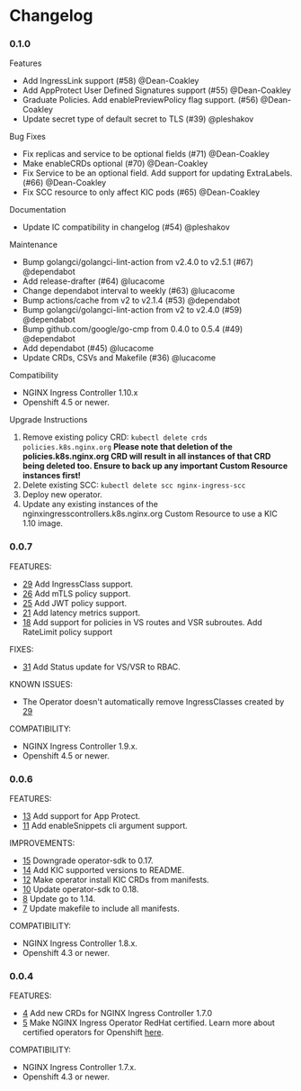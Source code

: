 # Changelog

### 0.1.0

Features

* Add IngressLink support (#58) @Dean-Coakley
* Add AppProtect User Defined Signatures support (#55) @Dean-Coakley
* Graduate Policies. Add enablePreviewPolicy flag support. (#56) @Dean-Coakley
* Update secret type of default secret to TLS (#39) @pleshakov

Bug Fixes

* Fix replicas and service to be optional fields (#71) @Dean-Coakley
* Make enableCRDs optional (#70) @Dean-Coakley
* Fix Service to be an optional field. Add support for updating ExtraLabels. (#66) @Dean-Coakley
* Fix SCC resource to only affect KIC pods (#65) @Dean-Coakley

Documentation

* Update IC compatibility in changelog (#54) @pleshakov

Maintenance

* Bump golangci/golangci-lint-action from v2.4.0 to v2.5.1 (#67) @dependabot
* Add release-drafter (#64) @lucacome
* Change dependabot interval to weekly (#63) @lucacome
* Bump actions/cache from v2 to v2.1.4 (#53) @dependabot
* Bump golangci/golangci-lint-action from v2 to v2.4.0 (#59) @dependabot
* Bump github.com/google/go-cmp from 0.4.0 to 0.5.4 (#49) @dependabot
* Add dependabot (#45) @lucacome
* Update CRDs, CSVs and Makefile (#36) @lucacome

Compatibility

- NGINX Ingress Controller 1.10.x
- Openshift 4.5 or newer.

Upgrade Instructions

1. Remove existing policy CRD: `kubectl delete crds policies.k8s.nginx.org`
  **Please note that deletion of the policies.k8s.nginx.org CRD will result in all instances of that CRD being deleted too. Ensure to back up any important Custom Resource instances first!**
2. Delete existing SCC: `kubectl delete scc nginx-ingress-scc`
3. Deploy new operator.
4. Update any existing instances of the nginxingresscontrollers.k8s.nginx.org Custom Resource to use a KIC 1.10 image.

### 0.0.7

FEATURES:

* [29](https://github.com/nginxinc/nginx-ingress-operator/pull/29) Add IngressClass support.
* [26](https://github.com/nginxinc/nginx-ingress-operator/pull/26) Add mTLS policy support.
* [25](https://github.com/nginxinc/nginx-ingress-operator/pull/25) Add JWT policy support.
* [21](https://github.com/nginxinc/nginx-ingress-operator/pull/21) Add latency metrics support.
* [18](https://github.com/nginxinc/nginx-ingress-operator/pull/18) Add support for policies in VS routes and VSR subroutes. Add RateLimit policy support

FIXES:

* [31](https://github.com/nginxinc/nginx-ingress-operator/pull/31) Add Status update for VS/VSR to RBAC.

KNOWN ISSUES:
* The Operator doesn't automatically remove IngressClasses created by [29](https://github.com/nginxinc/nginx-ingress-operator/pull/29)

COMPATIBILITY:

* NGINX Ingress Controller 1.9.x.
* Openshift 4.5 or newer.

### 0.0.6

FEATURES:

* [13](https://github.com/nginxinc/nginx-ingress-operator/pull/13) Add support for App Protect.
* [11](https://github.com/nginxinc/nginx-ingress-operator/pull/11) Add enableSnippets cli argument support.

IMPROVEMENTS:
* [15](https://github.com/nginxinc/nginx-ingress-operator/pull/15) Downgrade operator-sdk to 0.17.
* [14](https://github.com/nginxinc/nginx-ingress-operator/pull/14) Add KIC supported versions to README.
* [12](https://github.com/nginxinc/nginx-ingress-operator/pull/12) Make operator install KIC CRDs from manifests.
* [10](https://github.com/nginxinc/nginx-ingress-operator/pull/10) Update operator-sdk to 0.18.
* [8](https://github.com/nginxinc/nginx-ingress-operator/pull/8) Update go to 1.14.
* [7](https://github.com/nginxinc/nginx-ingress-operator/pull/7) Update makefile to include all manifests.

COMPATIBILITY:

* NGINX Ingress Controller 1.8.x.
* Openshift 4.3 or newer.

### 0.0.4

FEATURES:

* [4](https://github.com/nginxinc/nginx-ingress-operator/pull/4) Add new CRDs for NGINX Ingress Controller 1.7.0
* [5](https://github.com/nginxinc/nginx-ingress-operator/pull/5) Make NGINX Ingress Operator RedHat certified. Learn more about certified operators for Openshift [here](https://connect.redhat.com/en/partner-with-us/red-hat-openshift-operator-certification).

COMPATIBILITY:

* NGINX Ingress Controller 1.7.x.
* Openshift 4.3 or newer.
